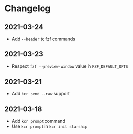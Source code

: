 # Changelog

## 2021-03-24

- Add `--header` to fzf commands

## 2021-03-23

- Respect `fzf --preview-window` value in `FZF_DEFAULT_OPTS`

## 2021-03-21

- Add `kcr send --raw` support

## 2021-03-18

- Add `kcr prompt` command
- Use `kcr prompt` in `kcr init starship`
